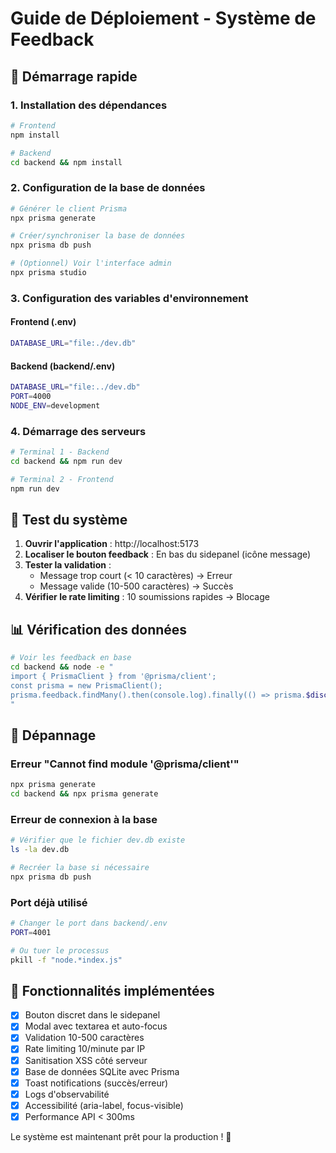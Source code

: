 # Guide de Déploiement - Système de Feedback

## 🚀 Démarrage rapide

### 1. Installation des dépendances

```bash
# Frontend
npm install

# Backend  
cd backend && npm install
```

### 2. Configuration de la base de données

```bash
# Générer le client Prisma
npx prisma generate

# Créer/synchroniser la base de données
npx prisma db push

# (Optionnel) Voir l'interface admin
npx prisma studio
```

### 3. Configuration des variables d'environnement

#### Frontend (.env)
```bash
DATABASE_URL="file:./dev.db"
```

#### Backend (backend/.env)
```bash
DATABASE_URL="file:../dev.db"
PORT=4000
NODE_ENV=development
```

### 4. Démarrage des serveurs

```bash
# Terminal 1 - Backend
cd backend && npm run dev

# Terminal 2 - Frontend
npm run dev
```

## 🎯 Test du système

1. **Ouvrir l'application** : http://localhost:5173
2. **Localiser le bouton feedback** : En bas du sidepanel (icône message)
3. **Tester la validation** :
   - Message trop court (< 10 caractères) → Erreur
   - Message valide (10-500 caractères) → Succès
4. **Vérifier le rate limiting** : 10 soumissions rapides → Blocage

## 📊 Vérification des données

```bash
# Voir les feedback en base
cd backend && node -e "
import { PrismaClient } from '@prisma/client';
const prisma = new PrismaClient();
prisma.feedback.findMany().then(console.log).finally(() => prisma.$disconnect());
"
```

## 🔧 Dépannage

### Erreur "Cannot find module '@prisma/client'"
```bash
npx prisma generate
cd backend && npx prisma generate
```

### Erreur de connexion à la base
```bash
# Vérifier que le fichier dev.db existe
ls -la dev.db

# Recréer la base si nécessaire
npx prisma db push
```

### Port déjà utilisé
```bash
# Changer le port dans backend/.env
PORT=4001

# Ou tuer le processus
pkill -f "node.*index.js"
```

## 🌟 Fonctionnalités implémentées

- [x] Bouton discret dans le sidepanel
- [x] Modal avec textarea et auto-focus
- [x] Validation 10-500 caractères
- [x] Rate limiting 10/minute par IP
- [x] Sanitisation XSS côté serveur
- [x] Base de données SQLite avec Prisma
- [x] Toast notifications (succès/erreur)
- [x] Logs d'observabilité
- [x] Accessibilité (aria-label, focus-visible)
- [x] Performance API < 300ms

Le système est maintenant prêt pour la production ! 🎉